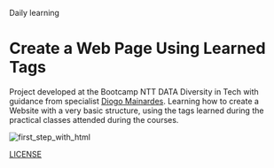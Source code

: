 Daily learning

# Create a Web Page Using Learned Tags

Project developed at the Bootcamp NTT DATA Diversity in Tech with guidance from specialist [Diogo Mainardes](https://www.linkedin.com/in/diogomainardes/ "Diogo Mainardes").
Learning how to create a Website with a very basic structure, using the tags learned during the practical classes attended during the courses.

![first_step_with_html](https://github.com/user-attachments/assets/218c9dcc-622d-4077-859b-9a95205be77f)

[LICENSE](/LICENSE)
